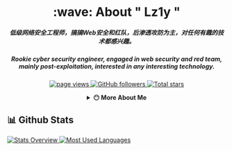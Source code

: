 <h1 align="center" id="title">:wave: About " Lz1y " </h1>
<h5 align="center" id="about-zh">低级网络安全工程师，搞搞Web安全和红队，后渗透攻防为主，对任何有趣的技术都感兴趣。  </h5>
<h5 align="center" id="about-en">Rookie cyber security engineer, engaged in web security and red team, mainly post-exploitation, interested in any interesting technology. </h5>
<!--
**Lz1y/Lz1y** is a ✨ _special_ ✨ repository because its `README.md` (this file) appears on your GitHub profile.
-->
<p align="center">
  <a href="https://github.com/Lz1y/Lz1y">
    <img src="https://komarev.com/ghpvc/?username=Lz1y" alt="page views" />
  </a>
  <a href="https://github.com/Lz1y?tab=followers">
    <img alt="GitHub followers" src="https://img.shields.io/github/followers/Lz1y?color=green&logo=github">
  </a>
  <a href="https://github.com/Lz1y">
    <img alt="Total stars" src="https://img.shields.io/github/stars/lz1y?label=Total%20Stars">
  </a>
</p>

<details align="center">	
  <summary><b>😶‍ More About Me</b></summary>
  
  <br>
  
  - 社会主义者 / 毛主义者.
  - Nu1L Team 退役选手.
  - 长亭退役实习安服仔.
  - 腾讯科恩实验室退役打工人.
  - 现自由职业者.
  - 滑雪爱好者.

  <br>

  - Socialist / Maoist.
  - CTFer in Nu1L Team.
  - Worked as an intern at Chaitin Technology.
  - Worked at Tencent Technology KeenLab.
  - Freelancer now.
  - Ski lover.
</details>	
<h2 align="left" id="experience">📊 Github Stats</h2>

<a href='https://github.com/lz1y/lz1y'>
  
![Stats Overview](https://github-readme-stats.vercel.app/api?username=lz1y&show_icons=true&theme=react&border_color=61dafb&hide_border=true)
![Most Used Languages](https://github-readme-stats.vercel.app/api/top-langs/?username=lz1y&title_color=61dafb&text_color=ffffff&icon_color=61dafb&bg_color=20232a&langs_count=8&layout=compact&border_color=61dafb&hide_border=true)

</a>

